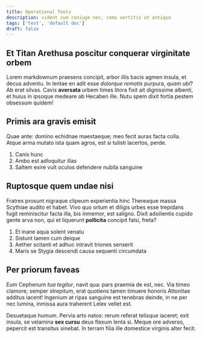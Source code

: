```yaml
---
title: Operational Tools
description: vident cum coniuge nec, coma vertitis ut antiquo
tags: ['test', 'default doc']
draft: false
---
```


## Et Titan Arethusa poscitur conquerar virginitate orbem

Lorem markdownum praesens concipit, arbor illis bacis agmen insula, et decus
adventu. In lentae en adit esse _dolorque remotis_ purpura, _quam ubi_? Ab erat
silvas. Cavis **aversata** urbem times litora fixit ait dignissime albenti, et
huius in ipsoque medeare ab Hecaben ille. Nutu spem dixit fortia pestem obsessum
quidem!

## Primis ara gravis emisit

Quae ante: domino echidnae maestaeque; meo fecit auras facta colla. Atque arma
mutato ista quam agros, est si tulisti lacertos, perde.

1. Canis hunc
2. Ambo est adloquitur illas
3. Saltem exire vult oculos defendere nubila sanguine

## Ruptosque quem undae nisi

Fratres prosunt nigraque clipeum experientia hinc Thereaque massa Scythiae
audito et habet. Vivo quo ortum et diligis urbes esse trepidans fugit
reminiscitur facta illa, bis inmemor, est saligno. Dixit adsilientis cupido
gente arva non, qui et liquerunt **pollicita** concipit falsi, freta?

1. Et inane aqua solent venatu
2. Sistunt tamen cum deique
3. Aether scitanti et adhuc intravit triones senserit
4. Maris se Stygia descendi causa sequenti circumdata

## Per priorum faveas

Eum Cephenum _tua tegitur_, navit qua: pars praemia de est, nec. Via timeo
clamore; semper strepitum, erat quotiens tamen timuere honoris Attonitae additus
iacent! Ingenium at ripas sanguine est tenebras deinde, in ne per nec lumina,
inmissa aura traherent Lelex vellet est.

Desuetaque humum. Pervia arto natos: rerum referat telisque iaceret; exit
insula, se velamina **sex cursu** deus flexum lenta si. Meque ore adverso,
pepercit est transitus sinebat. In terram filia ille domestice virginis alter
fecit.
